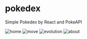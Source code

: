 # pokedex
Simple Pokedex by React and PokeAPI

![home](https://github.com/kazuki-sep27/pokedex/assets/89927619/ef5bab42-7425-4cc3-baab-349255c2b5e0)
![move](https://github.com/kazuki-sep27/pokedex/assets/89927619/b100c636-2569-4778-8eba-65c0a0acb8a5)
![evolution](https://github.com/kazuki-sep27/pokedex/assets/89927619/8eac350d-0991-48c1-891f-57f358a707a8)
![about](https://github.com/kazuki-sep27/pokedex/assets/89927619/06905a82-0056-4b0e-956c-58bd1b81aeba)
